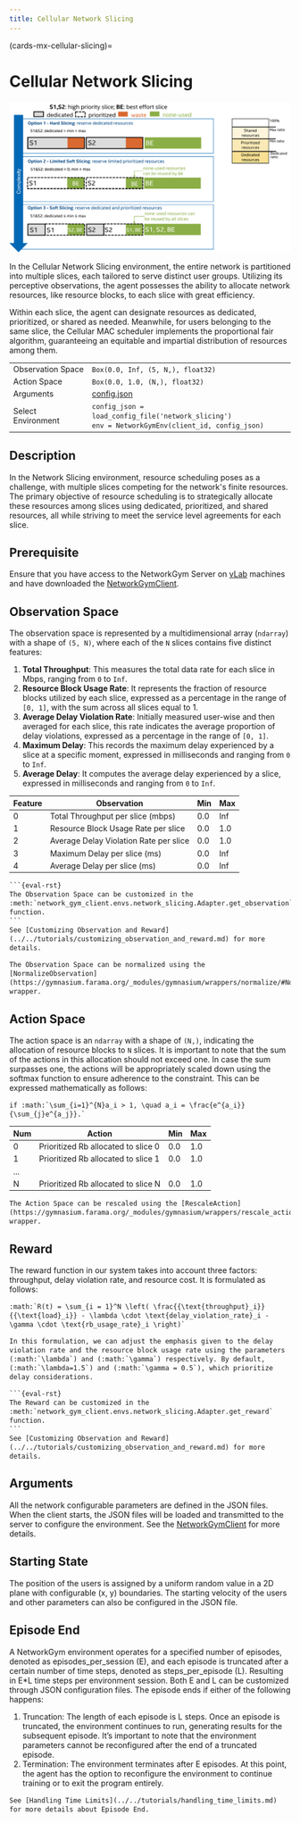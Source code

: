 ```yaml
---
title: Cellular Network Slicing
---
```


(cards-mx-cellular-slicing)=
# Cellular Network Slicing

![cellular_slicing](cellular_slicing.png)

In the Cellular Network Slicing environment, the entire network is partitioned into multiple slices, each tailored to serve distinct user groups. Utilizing its perceptive observations, the agent possesses the ability to allocate network resources, like resource blocks, to each slice with great efficiency.

Within each slice, the agent can designate resources as dedicated, prioritized, or shared as needed. Meanwhile, for users belonging to the same slice, the Cellular MAC scheduler implements the proportional fair algorithm, guaranteeing an equitable and impartial distribution of resources among them.

| | |
| ----- | ---- |
| Observation Space |  `Box(0.0, Inf, (5, N,), float32)` |
| Action Space | `Box(0.0, 1.0, (N,), float32)`  |
| Arguments | [config.json](https://github.com/IntelLabs/networkgym/network_gym_client/envs/network_slicing/config.json)  |
| Select Environment | `config_json = load_config_file('network_slicing')` <br> `env = NetworkGymEnv(client_id, config_json)`  |

## Description

In the Network Slicing environment, resource scheduling poses as a challenge, with multiple slices competing for the network's finite resources. The primary objective of resource scheduling is to strategically allocate these resources among slices using dedicated, prioritized, and shared resources, all while striving to meet the service level agreements for each slice.

## Prerequisite

Ensure that you have access to the NetworkGym Server on [vLab](https://registration.intel-research.net/) machines and have downloaded the [NetworkGymClient](https://github.com/IntelLabs/networkgym).

## Observation Space

The observation space is represented by a multidimensional array (`ndarray`) with a shape of `(5, N)`, where each of the `N` slices contains five distinct features:
1. **Total Throughput**: This measures the total data rate for each slice in Mbps, ranging from `0` to `Inf`.
2. **Resource Block Usage Rate**: It represents the fraction of resource blocks utilized by each slice, expressed as a percentage in the range of `[0, 1]`, with the sum across all slices equal to 1.
3. **Average Delay Violation Rate**: Initially measured user-wise and then averaged for each slice, this rate indicates the average proportion of delay violations, expressed as a percentage in the range of `[0, 1]`.
4. **Maximum Delay**: This records the maximum delay experienced by a slice at a specific moment, expressed in milliseconds and ranging from `0` to `Inf`.
5. **Average Delay**: It computes the average delay experienced by a slice, expressed in milliseconds and ranging from `0` to `Inf`.

| Feature | Observation | Min | Max |
| --- | --- | --- | --- |
| 0 | Total Throughput per slice (mbps) | 0.0 | Inf |
| 1 | Resource Block Usage Rate per slice | 0.0 | 1.0 |
| 2 | Average Delay Violation Rate per slice | 0.0 | 1.0 |
| 3 | Maximum Delay per slice (ms) | 0.0 | Inf |
| 4 | Average Delay per slice (ms) | 0.0 | Inf |

````{Note}
```{eval-rst}
The Observation Space can be customized in the :meth:`network_gym_client.envs.network_slicing.Adapter.get_observation` function.
```
See [Customizing Observation and Reward](../../tutorials/customizing_observation_and_reward.md) for more details.
````

```{tip}
The Observation Space can be normalized using the [NormalizeObservation](https://gymnasium.farama.org/_modules/gymnasium/wrappers/normalize/#NormalizeObservation) wrapper.
```

## Action Space

The action space is an `ndarray` with a shape of `(N,)`, indicating the allocation of resource blocks to `N` slices. It is important to note that the sum of the actions in this allocation should not exceed one. In case the sum surpasses one, the actions will be appropriately scaled down using the softmax function to ensure adherence to the constraint. This can be expressed mathematically as follows:
```{eval-rst}
if :math:`\sum_{i=1}^{N}a_i > 1, \quad a_i = \frac{e^{a_i}}{\sum_{j}e^{a_j}}.`
```

| Num | Action | Min | Max |
| --- | --- | --- | --- |
| 0 | Prioritized Rb allocated to slice 0 | 0.0 |  1.0 |
| 1 | Prioritized Rb allocated to slice 1 | 0.0 | 1.0 |
| ... |  |  | |
| N | Prioritized Rb allocated to slice N | 0.0 | 1.0 |

```{tip}
The Action Space can be rescaled using the [RescaleAction](https://gymnasium.farama.org/_modules/gymnasium/wrappers/rescale_action/) wrapper.
```

## Reward

The reward function in our system takes into account three factors: throughput, delay violation rate, and resource cost. It is formulated as follows:

```{eval-rst}
:math:`R(t) = \sum_{i = 1}^N \left( \frac{{\text{throughput}_i}}{{\text{load}_i}} - \lambda \cdot \text{delay_violation_rate}_i - \gamma \cdot \text{rb_usage_rate}_i \right)`
```

```{eval-rst}
In this formulation, we can adjust the emphasis given to the delay violation rate and the resource block usage rate using the parameters (:math:`\lambda`) and (:math:`\gamma`) respectively. By default, (:math:`\lambda=1.5`) and (:math:`\gamma = 0.5`), which prioritize delay considerations.
```

````{Note}
```{eval-rst}
The Reward can be customized in the :meth:`network_gym_client.envs.network_slicing.Adapter.get_reward` function.
```
See [Customizing Observation and Reward](../../tutorials/customizing_observation_and_reward.md) for more details.
````

## Arguments

All the network configurable parameters are defined in the JSON files. When the client starts, the JSON files will be loaded and transmitted to the server to configure the environment.
See the [NetworkGymClient](https://github.com/IntelLabs/networkgym#%EF%B8%8F-configurable-file-format) for more details.

## Starting State
The position of the users is assigned by a uniform random value in a 2D plane with configurable (x, y) boundaries. The starting velocity of the users and other parameters can also be configured in the JSON file.

## Episode End
A NetworkGym environment operates for a specified number of episodes, denoted as episodes_per_session (E), and each episode is truncated after a certain number of time steps, denoted as steps_per_episode (L). Resulting in E*L time steps per environment session. Both E and L can be customized through JSON configuration files.
The episode ends if either of the following happens:
1. Truncation: The length of each episode is L steps. Once an episode is truncated, the environment continues to run, generating results for the subsequent episode. It’s important to note that the environment parameters cannot be reconfigured after the end of a truncated episode.
2. Termination: The environment terminates after E episodes. At this point, the agent has the option to reconfigure the environment to continue training or to exit the program entirely.

```{tip}
See [Handling Time Limits](../../tutorials/handling_time_limits.md) for more details about Episode End.
```